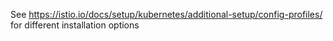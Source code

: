 See https://istio.io/docs/setup/kubernetes/additional-setup/config-profiles/ for different
installation options
